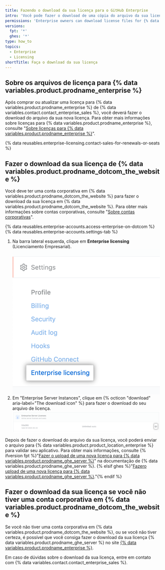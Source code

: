 ```yaml
---
title: Fazendo o download da sua licença para o GitHub Enterprise
intro: 'Você pode fazer o download de uma cópia do arquivo da sua licença para {% data variables.product.prodname_ghe_server %}.'
permissions: 'Enterprise owners can download license files for {% data variables.product.prodname_ghe_server %}.'
versions:
  fpt: '*'
  ghes: '*'
type: how_to
topics:
  - Enterprise
  - Licensing
shortTitle: Faça o download da sua licença
---
```


## Sobre os arquivos de licença para {% data variables.product.prodname_enterprise %}

Após comprar ou atualizar uma licença para {% data variables.product.prodname_enterprise %} de {% data variables.contact.contact_enterprise_sales %}, você deverá fazer o download do arquivo da sua nova licença. Para obter mais informações sobre licenças para {% data variables.product.prodname_enterprise %}, consulte "[Sobre licenças para {% data variables.product.prodname_enterprise %}](/billing/managing-your-license-for-github-enterprise/about-licenses-for-github-enterprise)".

{% data reusables.enterprise-licensing.contact-sales-for-renewals-or-seats %}

## Fazer o download da sua licença de {% data variables.product.prodname_dotcom_the_website %}

Você deve ter uma conta corporativa em {% data variables.product.prodname_dotcom_the_website %} para fazer o download da sua licença em {% data variables.product.prodname_dotcom_the_website %}. Para obter mais informações sobre contas corporativas, consulte "[Sobre contas corporativas](/admin/overview/about-enterprise-accounts)".

{% data reusables.enterprise-accounts.access-enterprise-on-dotcom %}
{% data reusables.enterprise-accounts.settings-tab %}
1. Na barra lateral esquerda, clique em **Enterprise licensing** (Licenciamento Empresarial). ![Aba "Licenciamento empresarial" na barra lateral de configurações da conta corporativa](/assets/images/help/enterprises/enterprise-licensing-tab.png)
1. Em "Enterprise Server Instances", clique em {% octicon "download" aria-label="The download icon" %} para fazer o download do seu arquivo de licença. ![Baixar licença do GitHub Enterprise Server](/assets/images/help/business-accounts/download-ghes-license.png)

Depois de fazer o download do arquivo da sua licença, você poderá enviar o arquivo para {% data variables.product.product_location_enterprise %} para validar seu aplicativo. Para obter mais informações, consulte {% ifversion fpt %}"[Fazer o upload de uma nova licença para {% data variables.product.prodname_ghe_server %}](/enterprise-server/billing/managing-your-license-for-github-enterprise/uploading-a-new-license-to-github-enterprise-server)" na documentação de {% data variables.product.prodname_ghe_server %}. {% elsif ghes %}"[Fazero upload de uma nova licença para {% data variables.product.prodname_ghe_server %}](/enterprise-server/billing/managing-your-license-for-github-enterprise/uploading-a-new-license-to-github-enterprise-server)."{% endif %}

## Fazer o download da sua licença se você não tiver uma conta corporativa em {% data variables.product.prodname_dotcom_the_website %}

Se você não tiver uma conta corporativa em {% data variables.product.prodname_dotcom_the_website %}, ou se você não tiver certeza, é possível que você consiga fazer o download da sua licença {% data variables.product.prodname_ghe_server %} no site [{% data variables.product.prodname_enterprise %}](https://enterprise.github.com/download).

Em caso de dúvidas sobre o download da sua licença, entre em contato com {% data variables.contact.contact_enterprise_sales %}.
